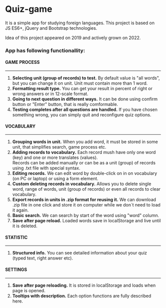 # Quiz-game
<p>It is a simple app for studying foreign languages. This project is based on JS ES6+, jQuery and Bootstrap technologies.</p>

<p>Idea of this project appeared on 2019 and actively grown on 2022.</p>

<h3>App has following functionallity:</h3>
<h4>GAME PROCESS</h4>
<hr>
<ol>
    <li><b>Selecting unit (group of records) to test.</b> By default value is "all words", but you can change it on unit. Unit must contain more than 1 word.</li>
    <li><b>Formatting result type.</b> You can get your result in percent of right or wrong answers or in 12-scale format.</li>
    <li><b>Going to next question in different ways.</b> It can be done using confirm button or "Enter" button, that is really comformable.</li>
    <li><b>Testing completes after all questions are handled.</b> If you have chosen something wrong, you can simply quit and reconfigure quiz options.</li>
    
  </ol>
<h4>VOCABULARY</h4>
<hr>
  <ol>
    <li><b>Grouping words in unit.</b> When you add word, it must be stored in some unit, that simplifies search, game process etc.</li>
    <li><b>Adding records to vocabulary.</b> Each record mush have only one word (key) and one or more translates (values).</li>
  Records can be added manually or can be as a unit (group) of records using .txt file with special syntax.</li>
    <li><b>Editing records.</b> We can edit word by double-click on in on vocabulary (on PC or laptop) or using a form element.</li>
    <li><b>Custom deleting records in vocabulary.</b> Allows you to delete single word, range of words, unit (group of records) or even all records to clear vocabulary.</li>
    <li><b>Export records in units in .zip format for reusing it.</b> We can download .zip file in one click and store it on computer while we don`t need to load it again.</li>
    <li><b>Basic search.</b> We can search by start of the word using "word" column.</li>
    <li><b>Save after page reload.</b> Loaded words save in localStorage and live until it is deleted.</li>
  </ol>
<h4>STATISTIC</h4>
<hr>
<ol>
    <li><b>Structured info.</b> You can see detailed information about your quiz (typed text, right answer etc).</li>
</ol>
<h4>SETTINGS</h4>
<hr>
<ol>
    <li><b>Save after page reloading.</b> It is stored in localStorage and loads when page is opened.</li>
    <li><b>Tooltips with description.</b> Each option functions are fully described here.</li>
</ol>
  
